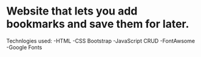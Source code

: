 # Website that lets you add bookmarks and save them for later.
Technlogies used:
-HTML
-CSS Bootstrap
-JavaScript CRUD
-FontAwsome
-Google Fonts
